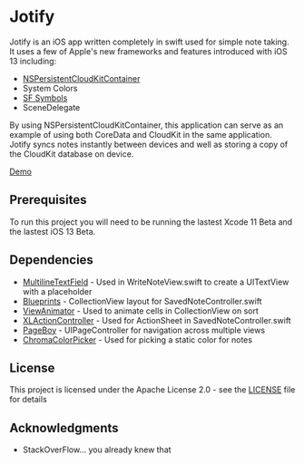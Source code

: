 # Jotify

Jotify is an iOS app written completely in swift used for simple note taking. It uses a few of Apple's new frameworks and features introduced with iOS 13 including:
- [NSPersistentCloudKitContainer](https://developer.apple.com/documentation/coredata/nspersistentcloudkitcontainer)
- System Colors 
- [SF Symbols](https://developer.apple.com/design/human-interface-guidelines/sf-symbols/overview/)
- SceneDelegate

By using NSPersistentCloudKitContainer, this application can serve as an example of using both CoreData and CloudKit in the same application. Jotify syncs notes instantly between devices and well as storing a copy of the CloudKit database on device.

[Demo](https://imgur.com/ninS69q)

## Prerequisites

To run this project you will need to be running the lastest Xcode 11 Beta and the lastest iOS 13 Beta. 

## Dependencies

- [MultilineTextField](https://github.com/rlaguilar/MultilineTextField) - Used in WriteNoteView.swift to create a UITextView with a placeholder
- [Blueprints](https://github.com/zenangst/Blueprints) - CollectionView layout for SavedNoteController.swift
- [ViewAnimator](https://github.com/marcosgriselli/ViewAnimator) - Used to animate cells in CollectionView on sort
- [XLActionController](https://github.com/xmartlabs/XLActionController) - Used for ActionSheet in SavedNoteController.swift
- [PageBoy](https://github.com/uias/Pageboy) - UIPageController for navigation across multiple views
- [ChromaColorPicker](https://github.com/joncardasis/ChromaColorPicker) - Used for picking a static color for notes

## License

This project is licensed under the Apache License 2.0 - see the [LICENSE](LICENSE) file for details

## Acknowledgments

* StackOverFlow... you already knew that
